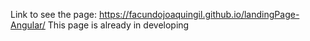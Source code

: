 Link to see the page: https://facundojoaquingil.github.io/landingPage-Angular/
This page is already in developing
